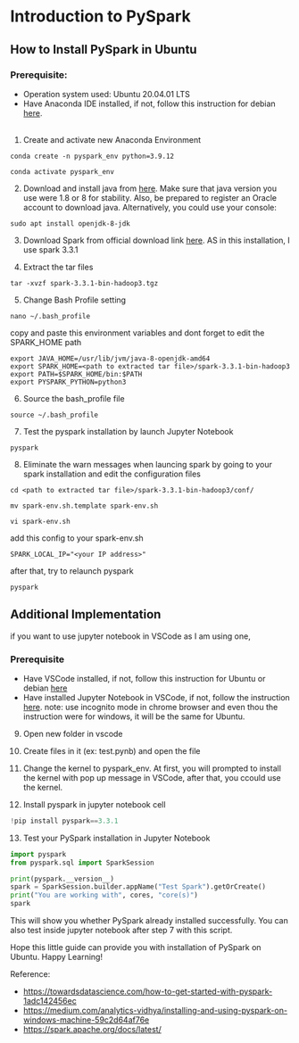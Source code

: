# Introduction to PySpark

## How to Install PySpark in Ubuntu

### Prerequisite:
* Operation system used: Ubuntu 20.04.01 LTS
* Have Anaconda IDE installed, if not, follow this instruction for debian [here](https://docs.anaconda.com/anaconda/install/linux/).
<br><br/>
1. Create and activate new Anaconda Environment 
```console
conda create -n pyspark_env python=3.9.12
```
```console
conda activate pyspark_env
```

2. Download and install java from [here](https://www.oracle.com/java/technologies/downloads/#java8). Make sure that java version you use were 1.8 or 8 for stability. Also, be prepared to register an Oracle account to download java. Alternatively, you could use your console:
```console
sudo apt install openjdk-8-jdk
```

3. Download Spark from official download link [here](https://spark.apache.org/downloads.html). AS in this installation, I use spark 3.3.1

4. Extract the tar files
```console
tar -xvzf spark-3.3.1-bin-hadoop3.tgz
```

5. Change Bash Profile setting
```console
nano ~/.bash_profile
```
copy and paste this environment variables and dont forget to edit the SPARK_HOME path
```console
export JAVA_HOME=/usr/lib/jvm/java-8-openjdk-amd64
export SPARK_HOME=<path to extracted tar file>/spark-3.3.1-bin-hadoop3
export PATH=$SPARK_HOME/bin:$PATH
export PYSPARK_PYTHON=python3
```

6. Source the bash_profile file
```console
source ~/.bash_profile
```

7. Test the pyspark installation by launch Jupyter Notebook
```console
pyspark
```
8. Eliminate the warn messages when launcing spark by going to your spark installation and edit the configuration files
```console
cd <path to extracted tar file>/spark-3.3.1-bin-hadoop3/conf/
```
```console
mv spark-env.sh.template spark-env.sh
```
```console
vi spark-env.sh
```
add this config to your spark-env.sh
```console
SPARK_LOCAL_IP="<your IP address>"
```
after that, try to relaunch pyspark
```console
pyspark
```

## Additional Implementation
if you want to use jupyter notebook in VSCode as I am using one,

### Prerequisite
* Have VSCode installed, if not, follow this instruction for Ubuntu or debian [here](https://code.visualstudio.com/docs/setup/linux)
* Have installed Jupyter Notebook in VSCode, if not, follow the instruction [here](https://towardsdatascience.com/installing-jupyter-notebook-support-in-visual-studio-code-91887d644c5d). 
note: use incognito mode in chrome browser and even thou the instruction were for windows, it will be the same for Ubuntu.

9. Open new folder in vscode

10. Create files in it (ex: test.pynb) and open the file

11. Change the kernel to pyspark_env. At first, you will prompted to install the kernel with pop up message in VSCode, after that, you ccould use the kernel.

12. Install pyspark in jupyter notebook cell
```python
!pip install pyspark==3.3.1
```

13. Test your PySpark installation in Jupyter Notebook
```python
import pyspark
from pyspark.sql import SparkSession

print(pyspark.__version__)
spark = SparkSession.builder.appName("Test Spark").getOrCreate()
print("You are working with", cores, "core(s)")
spark
```
This will show you whether PySpark already installed successfully. You can also test inside jupyter notebook after step 7 with this script.

Hope this little guide can provide you with installation of PySpark on Ubuntu. Happy Learning!




Reference:
- <https://towardsdatascience.com/how-to-get-started-with-pyspark-1adc142456ec>
- <https://medium.com/analytics-vidhya/installing-and-using-pyspark-on-windows-machine-59c2d64af76e>
- https://spark.apache.org/docs/latest/
